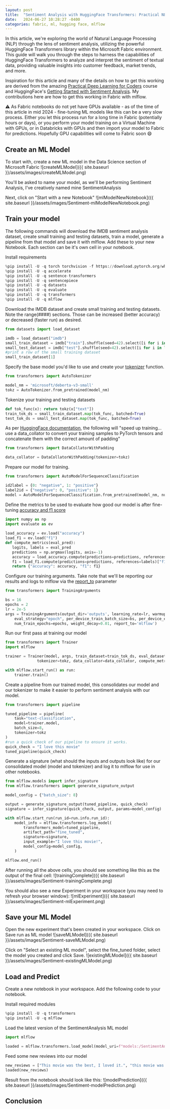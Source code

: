 ```yaml
---
layout: post
title:  "Sentiment Analysis with HuggingFace Transformers: Practical NLP in Fabric"
date:   2024-06-27 10:28:27 -0400
categories: fabric, ml, hugging face, mlflow
---
```


In this article, we're exploring the world of Natural Language Processing (NLP) through the lens of sentiment analysis, utilizing the powerful HuggingFace Transformers library within the Microsoft Fabric environment. This guide will walk you through the steps to harness the capabilities of HuggingFace Transformers to analyze and interpret the sentiment of textual data, providing valuable insights into customer feedback, market trends, and more.

Inspiration for this article and many of the details on how to get this working are derived from the amazing [Practical Deep Learning for Coders](https://course.fast.ai/) course and HuggingFace's [Getting Started with Sentiment Analysis](https://huggingface.co/blog/sentiment-analysis-python).  My contributions here are how to get this working in Fabric with mlflow.  

:warning: As Fabric notebooks do not yet have GPUs available - as of the time of this article in mid 2024 - fine-tuning ML models like this can be a very slow process.  Either you let this process run for a long time in Fabric (potentially hours or days), or you perform your model training on a Virtual Machine with GPUs, or in Databricks with GPUs and then import your model to Fabric for predictions.  Hopefully GPU capabilities will come to Fabric soon :smile:

## Create an ML Model

To start with, create a new ML model in the Data Science section of Microsoft Fabric
![createMLModel]({{ site.baseurl }}/assets/images/createMLModel.png)

You'll be asked to name your model, as we'll be performing Sentiment Analysis, I've creatively named mine SentimentAnalysis

Next, click on "Start with a new Notebook"
![mlModelNewNotebook]({{ site.baseurl }}/assets/images/Sentiment-mlModelNewNotebook.png)

## Train your model
The following commands will download the IMDB sentiment analysis dataset, create small training and testing datasets, train a model, generate a pipeline from that model and save it with mlflow.  Add these to your new Notebook.  Each section can be it's own cell in your notebook.

Install requirements

```python
%pip install -U -q torch torchvision -f https://download.pytorch.org/whl/torch_stable.html
%pip install -U -q accelerate
%pip install -U -q sentence-transformers
%pip install -U -q sentencepiece
%pip install -U -q datasets
%pip install -U -q evaluate
%pip install -U -q transformers
%pip install -U -q mlflow
```

Download the IMDB dataset and create small training and testing datasets.  Note the range(####) sections.  Those can be increased (better accuracy) or decreased (faster run) as desired.

```python
from datasets import load_dataset

imdb = load_dataset("imdb")
small_train_dataset = imdb["train"].shuffle(seed=42).select([i for i in list(range(3000))])
small_test_dataset = imdb["test"].shuffle(seed=42).select([i for i in list(range(300))])
#print a row of the small training dataset
small_train_dataset[1]
```

Specify the base model you'd like to use and create your [tokenizer](https://www.datacamp.com/blog/what-is-tokenization) function.  

```python
from transformers import AutoTokenizer

model_nm = 'microsoft/deberta-v3-small'
tokz = AutoTokenizer.from_pretrained(model_nm)
```

Tokenize your training and testing datasets

```python
def tok_func(x): return tokz(x["text"])
train_tok_ds = small_train_dataset.map(tok_func, batched=True)
test_tok_ds = small_test_dataset.map(tok_func, batched=True)
```

As per [HuggingFace documentation](https://huggingface.co/blog/sentiment-analysis-python), the following will "speed up training... use a data_collator to convert your training samples to PyTorch tensors and concatenate them with the correct amount of padding"

```python
from transformers import DataCollatorWithPadding

data_collator = DataCollatorWithPadding(tokenizer=tokz)
```

Prepare our model for training.

```python
from transformers import AutoModelForSequenceClassification

id2label = {0: "negative", 1: "positive"}
label2id = {"negative": 0, "positive": 1}
model = AutoModelForSequenceClassification.from_pretrained(model_nm, num_labels=2, label2id=label2id, id2label=id2label)
```

Define the metrics to be used to evaluate how good our model is after fine-tuning [accuracy and f1 score](https://huggingface.co/metrics)

```python
import numpy as np
import evaluate as ev
 
load_accuracy = ev.load("accuracy")
load_f1 = ev.load("f1")
def compute_metrics(eval_pred):
   logits, labels = eval_pred
   predictions = np.argmax(logits, axis=-1)
   accuracy = load_accuracy.compute(predictions=predictions, references=labels)["accuracy"]
   f1 = load_f1.compute(predictions=predictions, references=labels)["f1"]
   return {"accuracy": accuracy, "f1": f1}
```

Configure our training arguments.  Take note that we'll be reporting our results and logs to mlflow via the [report_to](https://huggingface.co/docs/transformers/v4.42.0/en/main_classes/trainer#transformers.TrainingArguments.report_to) parameter

```python
from transformers import TrainingArguments

bs = 16
epochs = 2
lr = 2e-5
args = TrainingArguments(output_dir='outputs', learning_rate=lr, warmup_ratio=0.1,
    eval_strategy="epoch", per_device_train_batch_size=bs, per_device_eval_batch_size=bs,
    num_train_epochs=epochs, weight_decay=0.01, report_to='mlflow')
```

Run our first pass at training our model

```python
from transformers import Trainer
import mlflow

trainer = Trainer(model, args, train_dataset=train_tok_ds, eval_dataset=test_tok_ds,
              tokenizer=tokz, data_collator=data_collator, compute_metrics=compute_metrics)

with mlflow.start_run() as run:
    trainer.train()
```

Create a pipeline from our trained model, this consolidates our model and our tokenizer to make it easier to perform sentiment analysis with our model.

```python
from transformers import pipeline

tuned_pipeline = pipeline(
    task="text-classification",
    model=trainer.model,
    batch_size=8,
    tokenizer=tokz
)
#run a quick check of our pipeline to ensure it works.
quick_check = "I love this movie"
tuned_pipeline(quick_check)
```

Generate a signature (what should the inputs and outputs look like) for our consolidated model (model and tokenizer) and log it to mlflow for use in other notebooks.

```python
from mlflow.models import infer_signature
from mlflow.transformers import generate_signature_output

model_config = {"batch_size": 8}

output = generate_signature_output(tuned_pipeline, quick_check)
signature = infer_signature(quick_check, output, params=model_config)

with mlflow.start_run(run_id=run.info.run_id):
    model_info = mlflow.transformers.log_model(
        transformers_model=tuned_pipeline,
        artifact_path="fine_tuned",
        signature=signature,
        input_example="I love this movie!",
        model_config=model_config,
    )

mlflow.end_run()
```

After running all the above cells, you should see something like this as the output of the final cell:
![trainingComplete]({{ site.baseurl }}/assets/images/Sentiment-trainingComplete.png)

You should also see a new Experiment in your workspace (you may need to refresh your browser window):
![mlExperiment]({{ site.baseurl }}/assets/images/Sentiment-mlExperiment.png)

## Save your ML Model

Open the new experiment that's been created in your workspace.  Click on Save run as ML model
![saveMLModel]({{ site.baseurl }}/assets/images/Sentiment-saveMLModel.png)

Click on "Select an existing ML model", select the fine_tuned folder, select the model you created and click Save.
![existingMLModel]({{ site.baseurl }}/assets/images/Sentiment-existingMLModel.png)

## Load and Predict

Create a new notebook in your workspace.  Add the following code to your notebook.

Install required modules

```python
%pip install -U -q transformers
%pip install -U -q mlflow
```

Load the latest version of the SentimentAnalysis ML model

```python
import mlflow

loaded = mlflow.transformers.load_model(model_uri=f"models:/SentimentAnalysis/latest")
```

Feed some new reviews into our model

```python
new_reviews = ["This movie was the best, I loved it.", "this movie was the worst, boring!"]
loaded(new_reviews)
```

Result from the notebook should look like this:
![modelPrediction]({{ site.baseurl }}/assets/images/Sentiment-modelPrediction.png)

## Conclusion


